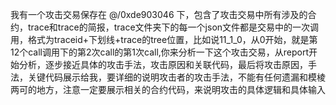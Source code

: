 我有一个攻击交易保存在 @/0xde903046 下，包含了攻击交易中所有涉及的合约，trace和trace的简报，trace文件夹下的每一个json文件都是交易中的一次调用，格式为traceid+下划线+trace的tree位置，比如说11_1_0，从0开始，就是第12个call调用下的第2次call的第1次call,你来分析一下这个攻击交易，从report开始分析，逐步接近具体的攻击手法，攻击原因和关联代码，最后将攻击原因，手法，关键代码展示给我，要详细的说明攻击者的攻击手法，不能有任何遗漏和模棱两可的地方，注意一定要展示相关的合约代码，来说明攻击的具体逻辑和具体输入
